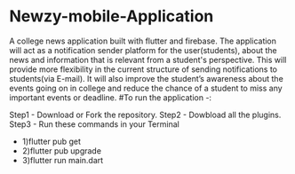 # Newzy-mobile-Application
A college news application built with flutter and firebase. 
The application will act as a notification sender platform for the user(students), about the news and information that is relevant from a student's perspective. This will provide more flexibility in the current structure of sending notifications to students(via E-mail). It will also improve the student’s awareness about the events going on in college and reduce the chance of a student to miss any important events or deadline.
#To run the application -:

Step1 - Download or Fork the repository.
Step2 - Dowbload all the plugins.
Step3 - Run these commands in your Terminal 
- 1)flutter pub get
- 2)flutter pub upgrade
- 3)flutter run main.dart
